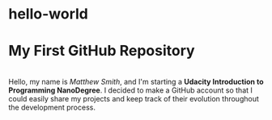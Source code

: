 # hello-world
<h1>My First GitHub Repository</h1><br>
Hello, my name is <em>Matthew Smith</em>, and I'm starting a <b>Udacity Introduction to Programming NanoDegree</b>. I decided to make a GitHub account so that I could easily share my projects and keep track of their evolution throughout the development process. 
